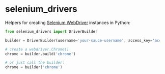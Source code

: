 # selenium_drivers
Helpers for creating [Selenium WebDriver] instances in Python:

```python
from selenium_drivers import DriverBuilder

builder = DriverBuilder(username='your-sauce-username', access_key='access-key')

# create a webdriver.Chrome()
chrome = builder.build('chrome')

# or just call the builder:
chrome = builder('chrome')
```

[Selenium WebDriver]: http://selenium-python.readthedocs.org/en/latest/api.html
